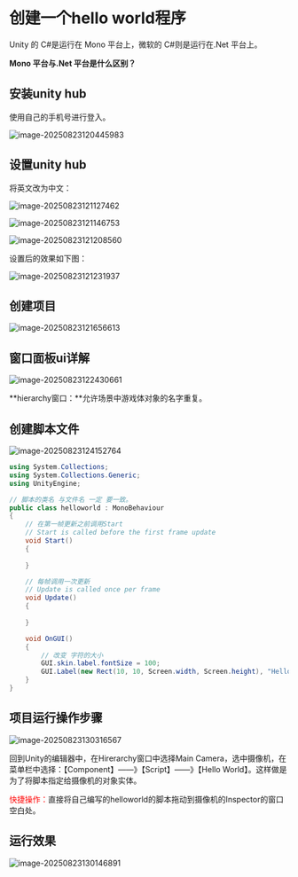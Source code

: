 # 创建一个hello world程序

Unity 的 C#是运行在 Mono 平台上，微软的 C#则是运行在.Net 平台上。

 **Mono 平台与.Net 平台是什么区别？**

## 安装unity hub

使用自己的手机号进行登入。

![image-20250823120445983](demo01_2025_08_23_02.assets/image-20250823120445983.png)







## 设置unity hub

将英文改为中文：

![image-20250823121127462](demo01_2025_08_23_02.assets/image-20250823121127462.png)





![image-20250823121146753](demo01_2025_08_23_02.assets/image-20250823121146753.png)











![image-20250823121208560](demo01_2025_08_23_02.assets/image-20250823121208560.png)

设置后的效果如下图：



![image-20250823121231937](demo01_2025_08_23_02.assets/image-20250823121231937.png)





## 创建项目

![image-20250823121656613](demo01_2025_08_23_02.assets/image-20250823121656613.png)





## 窗口面板ui详解



![image-20250823122430661](demo01_2025_08_23_02.assets/image-20250823122430661.png)

**hierarchy窗口：**允许场景中游戏体对象的名字重复。



## 创建脚本文件

![image-20250823124152764](demo01_2025_08_23_02.assets/image-20250823124152764.png)





```c#
using System.Collections;
using System.Collections.Generic;
using UnityEngine;

// 脚本的类名 与文件名 一定 要一致。
public class helloworld : MonoBehaviour
{
    // 在第一帧更新之前调用Start
    // Start is called before the first frame update
    void Start()
    {
        
    }

    // 每帧调用一次更新
    // Update is called once per frame
    void Update()
    {
        
    }

    void OnGUI() 
    {
        // 改变 字符的大小
        GUI.skin.label.fontSize = 100;
        GUI.Label(new Rect(10, 10, Screen.width, Screen.height), "Hello world");
    }
}

```





## 项目运行操作步骤

![image-20250823130316567](demo01_2025_08_23_02.assets/image-20250823130316567.png)

回到Unity的编辑器中，在Hirerarchy窗口中选择Main Camera，选中摄像机，在菜单栏中选择：【Component】——》【Script】——》【Hello World】。这样做是为了将脚本指定给摄像机的对象实体。

<font color='red'>快捷操作：</font>直接将自己编写的helloworld的脚本拖动到摄像机的Inspector的窗口空白处。

## 运行效果



![image-20250823130146891](demo01_2025_08_23_02.assets/image-20250823130146891.png)











